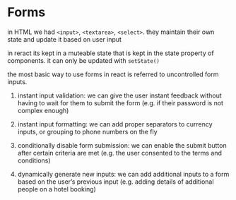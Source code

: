 # Forms

in HTML we had `<input>`, `<textarea>`, `<select>`. they maintain their own state and update it based on user input

in reract its kept in a muteable state that is kept in the state property of components.
it can only be updated with `setState()`

the most basic way to use forms in react is referred to uncontrolled form inputs.

1. instant input validation: we can give the user instant feedback without having to wait for them to submit the form (e.g. if their password is not complex enough)

2. instant input formatting: we can add proper separators to currency inputs, or grouping to phone numbers on the fly

3. conditionally disable form submission: we can enable the submit button after certain criteria are met (e.g. the user consented to the terms and conditions)

4. dynamically generate new inputs: we can add additional inputs to a form based on the user’s previous input (e.g. adding details of additional people on a hotel booking)
